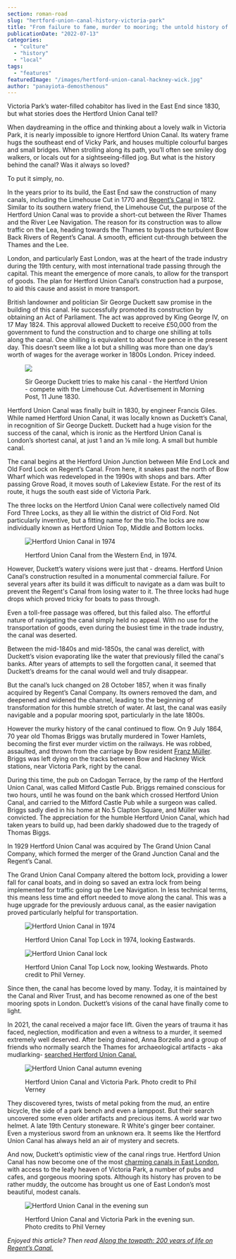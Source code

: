 ```yaml
---
section: roman-road
slug: "hertford-union-canal-history-victoria-park"
title: "From failure to fame, murder to mooring; the untold history of Hertford Union Canal"
publicationDate: "2022-07-13"
categories: 
  - "culture"
  - "history"
  - "local"
tags: 
  - "features"
featuredImage: "/images/hertford-union-canal-hackney-wick.jpg"
author: "panayiota-demosthenous"
---
```


Victoria Park’s water-filled cohabitor has lived in the East End since 1830, but what stories does the Hertford Union Canal tell?

When daydreaming in the office and thinking about a lovely walk in Victoria Park, it is nearly impossible to ignore Hertford Union Canal. Its watery frame hugs the southeast end of Vicky Park, and houses multiple colourful barges and small bridges. When strolling along its path, you’ll often see smiley dog walkers, or locals out for a sightseeing-filled jog. But what is the history behind the canal? Was it always so loved?

To put it simply, no.

In the years prior to its build, the East End saw the construction of many canals, including the Limehouse Cut in 1770 and [Regent’s Canal](https://romanroadlondon.com/history-regents-canal-200-year-anniversary/) in 1812. Similar to its southern watery friend, the Limehouse Cut, the purpose of the Hertford Union Canal was to provide a short-cut between the River Thames and the River Lee Navigation. The reason for its construction was to allow traffic on the Lea, heading towards the Thames to bypass the turbulent Bow Back Rivers of Regent’s Canal. A smooth, efficient cut-through between the Thames and the Lee.

London, and particularly East London, was at the heart of the trade industry during the 19th century, with most international trade passing through the capital. This meant the emergence of more canals, to allow for the transport of goods. The plan for Hertford Union Canal’s construction had a purpose, to aid this cause and assist in more transport.

British landowner and politician Sir George Duckett saw promise in the building of this canal. He successfully promoted its construction by obtaining an Act of Parliament. The act was approved by King George IV, on 17 May 1824. This approval allowed Duckett to receive £50,000 from the government to fund the construction and to charge one shilling at tolls along the canal. One shilling is equivalent to about five pence in the present day. This doesn’t seem like a lot but a shilling was more than one day’s worth of wages for the average worker in 1800s London. Pricey indeed. 

<figure>

![](/images/hertford-union-canal-in-paper-1024x199.jpg)

<figcaption>

Sir George Duckett tries to make his canal - the Hertford Union - compete with the Limehouse Cut. Advertisement in Morning Post, 11 June 1830.

</figcaption>

</figure>

Hertford Union Canal was finally built in 1830, by engineer Francis Giles. While named Hertford Union Canal, it was locally known as Duckett’s Canal, in recognition of Sir George Duckett. Duckett had a huge vision for the success of the canal, which is ironic as the Hertford Union Canal is London’s shortest canal, at just 1 and an ⅛ mile long. A small but humble canal.

The canal begins at the Hertford Union Junction between Mile End Lock and Old Ford Lock on Regent’s Canal. From here, it snakes past the north of Bow Wharf which was redeveloped in the 1990s with shops and bars. After passing Grove Road, it moves south of Lakeview Estate. For the rest of its route, it hugs the south east side of Victoria Park.

The three locks on the Hertford Union Canal were collectively named Old Ford Three Locks, as they all lie within the district of Old Ford. Not particularly inventive, but a fitting name for the trio.The locks are now individually known as Hertford Union Top, Middle and Bottom locks.

<figure>

![Hertford Union Canal in 1974](/images/hertford-union-canal-1970s-1024x683.jpg)

<figcaption>

Hertford Union Canal from the Western End, in 1974.

</figcaption>

</figure>

However, Duckett’s watery visions were just that - dreams. Hertford Union Canal’s construction resulted in a monumental commercial failure. For several years after its build it was difficult to navigate as a dam was built to prevent the Regent's Canal from losing water to it. The three locks had huge drops which proved tricky for boats to pass through. 

Even a toll-free passage was offered, but this failed also. The effortful nature of navigating the canal simply held no appeal. With no use for the transportation of goods, even during the busiest time in the trade industry, the canal was deserted. 

Between the mid-1840s and mid-1850s, the canal was derelict, with Duckett’s vision evaporating like the water that previously filled the canal's banks. After years of attempts to sell the forgotten canal, it seemed that Duckett’s dreams for the canal would well and truly disappear. 

But the canal’s luck changed on 28 October 1857, when it was finally acquired by Regent’s Canal Company. Its owners removed the dam, and deepened and widened the channel, leading to the beginning of transformation for this humble stretch of water. At last, the canal was easily navigable and a popular mooring spot, particularly in the late 1800s.

However the murky history of the canal continued to flow. On 9 July 1864, 70 year old Thomas Briggs was brutally murdered in Tower Hamlets, becoming the first ever murder victim on the railways. He was robbed, assaulted, and thrown from the carriage by Bow resident [Franz Müller](https://romanroadlondon.com/franz-muller-first-murder-on-a-british-train-and-origin-of-being-mullered/). Briggs was left dying on the tracks between Bow and Hackney Wick stations, near Victoria Park, right by the canal.

During this time, the pub on Cadogan Terrace, by the ramp of the Hertford Union Canal, was called Mitford Castle Pub. Briggs remained conscious for two hours, until he was found on the bank which crossed Hertford Union Canal, and carried to the Mitford Castle Pub while a surgeon was called. Briggs sadly died in his home at No.5 Clapton Square, and Müller was convicted. The appreciation for the humble Hertford Union Canal, which had taken years to build up, had been darkly shadowed due to the tragedy of Thomas Biggs.

In 1929 Hertford Union Canal was acquired by The Grand Union Canal Company, which formed the merger of the Grand Junction Canal and the Regent’s Canal. 

The Grand Union Canal Company altered the bottom lock, providing a lower fall for canal boats, and in doing so saved an extra lock from being implemented for traffic going up the Lee Navigation. In less technical terms, this means less time and effort needed to move along the canal. This was a huge upgrade for the previously arduous canal, as the easier navigation proved particularly helpful for transportation.

<figure>

![Hertford Union Canal in 1974](/images/hertford-union-1970s-1024x683.jpg)

<figcaption>

Hertford Union Canal Top Lock in 1974, looking Eastwards.

</figcaption>

</figure>

<figure>

![Hertford Union Canal lock](/images/hertford-union-canal-2-1024x683.jpg)

<figcaption>

Hertford Union Canal Top Lock now, looking Westwards. Photo credit to Phil Verney.

</figcaption>

</figure>

Since then, the canal has become loved by many. Today, it is maintained by the Canal and River Trust, and has become renowned as one of the best mooring spots in London. Duckett’s visions of the canal have finally come to light.

In 2021, the canal received a major face lift. Given the years of trauma it has faced, neglection, modification and even a witness to a murder, it seemed extremely well deserved. After being drained, Anna Borzello and a group of friends who normally search the Thames for archaeological artifacts - aka mudlarking- [searched Hertford Union Canal.](https://www.bbc.co.uk/news/in-pictures-56498299)

<figure>

![Hertford Union Canal autumn evening](/images/hertford-union-canal-3-1024x683.jpg)

<figcaption>

Hertford Union Canal and Victoria Park. Photo credit to Phil Verney

</figcaption>

</figure>

They discovered tyres, twists of metal poking from the mud, an entire bicycle, the side of a park bench and even a lamppost. But their search uncovered some even older artifacts and precious items. A world war two helmet. A late 19th Century stoneware. R White's ginger beer container. Even a mysterious sword from an unknown era. It seems like the Hertford Union Canal has always held an air of mystery and secrets.

And now, Duckett’s optimistic view of the canal rings true. Hertford Union Canal has now become one of the most [charming canals in East London](https://canalrivertrust.org.uk/enjoy-the-waterways/canal-and-river-network/hertford-union-canal), with access to the leafy heaven of Victoria Park, a number of pubs and cafes, and gorgeous mooring spots. Although its history has proven to be rather muddy, the outcome has brought us one of East London’s most beautiful, modest canals.

<figure>

![Hertford Union Canal in the evening sun](/images/hertford-union-canal-1-1024x683.jpg)

<figcaption>

Hertford Union Canal and Victoria Park in the evening sun. Photo credits to Phil Verney

</figcaption>

</figure>

_Enjoyed this article? Then read [Along the towpath: 200 years of life on Regent’s Canal.](https://romanroadlondon.com/history-regents-canal-200-year-anniversary/)_


